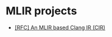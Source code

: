 # MLIR projects

- [[RFC] An MLIR based Clang IR (CIR)](https://discourse.llvm.org/t/rfc-an-mlir-based-clang-ir-cir/63319)
